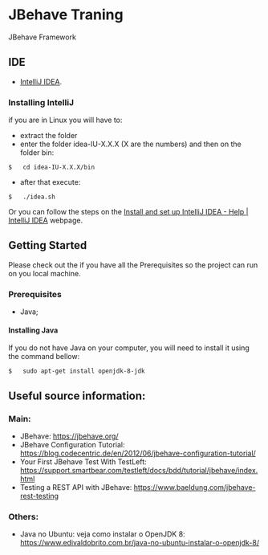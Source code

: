 # JBehave Traning
JBehave Framework

## IDE
* [IntelliJ IDEA](https://www.jetbrains.com/idea/download/).

### Installing IntelliJ
if you are in Linux you will have to:
* extract the folder
* enter the folder idea-IU-X.X.X (X are the numbers) and then on the folder bin:
```
$   cd idea-IU-X.X.X/bin
```
* after that execute:
```
$   ./idea.sh
```
Or you can follow the steps on the [Install and set up IntelliJ IDEA - Help | IntelliJ IDEA](https://www.jetbrains.com/help/idea/install-and-set-up-product.html) webpage.

## Getting Started

Please check out the if you have all the Prerequisites so the project can run on you local machine.

### Prerequisites
* Java;

#### Installing Java
If you do not have Java on your computer, you will need to install it using the command bellow: 

```
$   sudo apt-get install openjdk-8-jdk
```

## Useful source information:

### Main:
* JBehave: https://jbehave.org/
* JBehave Configuration Tutorial: https://blog.codecentric.de/en/2012/06/jbehave-configuration-tutorial/
* Your First JBehave Test With TestLeft: https://support.smartbear.com/testleft/docs/bdd/tutorial/jbehave/index.html
* Testing a REST API with JBehave: https://www.baeldung.com/jbehave-rest-testing

### Others:
* Java no Ubuntu: veja como instalar o OpenJDK 8: https://www.edivaldobrito.com.br/java-no-ubuntu-instalar-o-openjdk-8/
